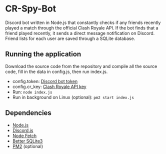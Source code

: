 # CR-Spy-Bot
Discord bot written in Node.js that constantly checks if any friends recently played a match through the official Clash Royale API.
If the bot finds that a friend played recently, it sends a direct message notification on Discord. Friend lists for each user are saved through a SQLite database.


## Running the application
Download the source code from the repository and compile all the source code, fill in the data in config.js, then run index.js.

* config.token: [Discord bot token](https://discord.com/developers/docs/getting-started)
* config.cr_key: [Clash Royale API key](https://developer.clashroyale.com/#/getting-started)
* Run: `node index.js`
* Run in background on Linux (optional): `pm2 start index.js`


## Dependencies
* [Node.js](https://nodejs.org/en/)
* [Discord.js](https://discord.js.org/#/)
* [Node Fetch](https://www.npmjs.com/package/node-fetch)
* [Better SQLite3](https://www.npmjs.com/package/better-sqlite3)
* [PM2](https://www.npmjs.com/package/pm2) (optional)
